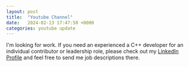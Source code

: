 ```yaml
---
layout: post
title:  "Youtube Channel"
date:   2024-02-13 17:47:58 +0000
categories: youtube update
---
```


I'm looking for work. If you need an experienced a C++ developer for an individual contributor or leadership role, please check out my [LinkedIn Profile][linkedin-profile] and feel free to send me job descriptions there.

[linkedin-profile]: https://www.linkedin.com/in/christopher-pisz/